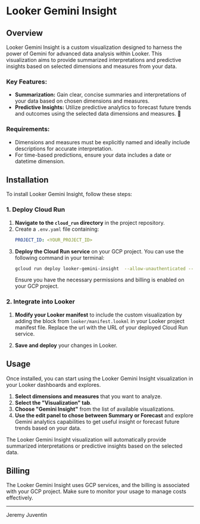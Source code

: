 # Looker Gemini Insight

## Overview

Looker Gemini Insight is a custom visualization designed to harness the power of Gemini for advanced data analysis within Looker. This visualization aims to provide summarized interpretations and predictive insights based on selected dimensions and measures from your data.

### Key Features:
- **Summarization:** Gain clear, concise summaries and interpretations of your data based on chosen dimensions and measures.
- **Predictive Insights:** Utilize predictive analytics to forecast future trends and outcomes using the selected data dimensions and measures. 🔮

### Requirements:
- Dimensions and measures must be explicitly named and ideally include descriptions for accurate interpretation.
- For time-based predictions, ensure your data includes a date or datetime dimension.

## Installation

To install Looker Gemini Insight, follow these steps:

### 1. Deploy Cloud Run

1. **Navigate to the `cloud_run` directory** in the project repository.
2. Create a `.env.yaml` file containing:
   ```yaml
   PROJECT_ID: <YOUR_PROJECT_ID>
   ```
2. **Deploy the Cloud Run service** on your GCP project. You can use the following command in your terminal:
   ```sh
   gcloud run deploy looker-gemini-insight  --allow-unauthenticated --env-vars-file=.env.yaml --source .
   ```
   Ensure you have the necessary permissions and billing is enabled on your GCP project.

### 2. Integrate into Looker

1. **Modify your Looker manifest** to include the custom visualization by adding the block from `looker/manifest.lookml` in your Looker project manifest file. Replace the url with the URL of your deployed Cloud Run service.

2. **Save and deploy** your changes in Looker.

## Usage

Once installed, you can start using the Looker Gemini Insight visualization in your Looker dashboards and explores.

1. **Select dimensions and measures** that you want to analyze.
2. **Select the "Visualization" tab**.
3. **Choose "Gemini Insight"** from the list of available visualizations.
4. **Use the edit panel to chose between Summary or Forecast** and explore Gemini analytics capabilities to get useful insight or forecast future trends based on your data.

The Looker Gemini Insight visualization will automatically provide summarized interpretations or predictive insights based on the selected data.

## Billing

The Looker Gemini Insight uses GCP services, and the billing is associated with your GCP project. Make sure to monitor your usage to manage costs effectively.

---

Jeremy Juventin